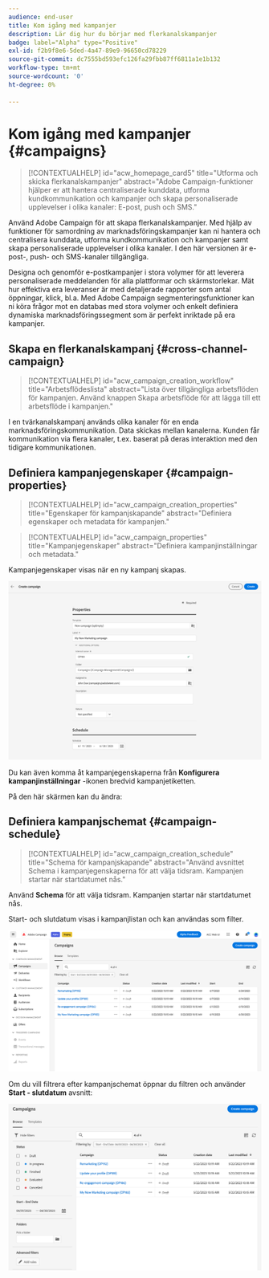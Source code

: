 ```yaml
---
audience: end-user
title: Kom igång med kampanjer
description: Lär dig hur du börjar med flerkanalskampanjer
badge: label="Alpha" type="Positive"
exl-id: f2b9f8e6-5ded-4a47-89e9-96650cd78229
source-git-commit: dc7555bd593efc126fa29fbb87ff6811a1e1b132
workflow-type: tm+mt
source-wordcount: '0'
ht-degree: 0%

---
```


# Kom igång med kampanjer {#campaigns}

>[!CONTEXTUALHELP]
>id="acw_homepage_card5"
>title="Utforma och skicka flerkanalskampanjer"
>abstract="Adobe Campaign-funktioner hjälper er att hantera centraliserade kunddata, utforma kundkommunikation och kampanjer och skapa personaliserade upplevelser i olika kanaler: E-post, push och SMS."

Använd Adobe Campaign för att skapa flerkanalskampanjer. Med hjälp av funktioner för samordning av marknadsföringskampanjer kan ni hantera och centralisera kunddata, utforma kundkommunikation och kampanjer samt skapa personaliserade upplevelser i olika kanaler. I den här versionen är e-post-, push- och SMS-kanaler tillgängliga.

Designa och genomför e-postkampanjer i stora volymer för att leverera personaliserade meddelanden för alla plattformar och skärmstorlekar.
Mät hur effektiva era leveranser är med detaljerade rapporter som antal öppningar, klick, bl.a. Med Adobe Campaign segmenteringsfunktioner kan ni köra frågor mot en databas med stora volymer och enkelt definiera dynamiska marknadsföringssegment som är perfekt inriktade på era kampanjer.

## Skapa en flerkanalskampanj {#cross-channel-campaign}


>[!CONTEXTUALHELP]
>id="acw_campaign_creation_workflow"
>title="Arbetsflödeslista"
>abstract="Lista över tillgängliga arbetsflöden för kampanjen. Använd knappen Skapa arbetsflöde för att lägga till ett arbetsflöde i kampanjen."

I en tvärkanalskampanj används olika kanaler för en enda marknadsföringskommunikation. Data skickas mellan kanalerna. Kunden får kommunikation via flera kanaler, t.ex. baserat på deras interaktion med den tidigare kommunikationen.

## Definiera kampanjegenskaper {#campaign-properties}

>[!CONTEXTUALHELP]
>id="acw_campaign_creation_properties"
>title="Egenskaper för kampanjskapande"
>abstract="Definiera egenskaper och metadata för kampanjen."

>[!CONTEXTUALHELP]
>id="acw_campaign_properties"
>title="Kampanjegenskaper"
>abstract="Definiera kampanjinställningar och metadata."

Kampanjegenskaper visas när en ny kampanj skapas.

![Definiera kampanjegenskaper](assets/campaign-properties.png)

Du kan även komma åt kampanjegenskaperna från **Konfigurera kampanjinställningar** -ikonen bredvid kampanjetiketten.

På den här skärmen kan du ändra:



## Definiera kampanjschemat {#campaign-schedule}

>[!CONTEXTUALHELP]
>id="acw_campaign_creation_schedule"
>title="Schema för kampanjskapande"
>abstract="Använd avsnittet Schema i kampanjegenskaperna för att välja tidsram. Kampanjen startar när startdatumet nås."

Använd **Schema** för att välja tidsram. Kampanjen startar när startdatumet nås.

Start- och slutdatum visas i kampanjlistan och kan användas som filter.

![Kampanjlista](assets/campaign-list.png)

Om du vill filtrera efter kampanjschemat öppnar du filtren och använder **Start - slutdatum** avsnitt:

![Kampanjlista](assets/campaign-filter-on-dates.png)

